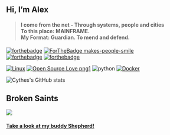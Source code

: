 ## Hi, I’m Alex
> #### I come from the net - Through systems, people and cities <br>To this place: MAINFRAME.  <br>My Format: Guardian. To mend and defend.
[![forthebadge](https://forthebadge.com/images/badges/powered-by-coffee.svg)](https://forthebadge.com)  [![ForTheBadge makes-people-smile](http://ForTheBadge.com/images/badges/makes-people-smile.svg)](http://ForTheBadge.com)  
[![forthebadge](https://forthebadge.com/images/badges/it-works-why.svg)](https://forthebadge.com)  [![forthebadge](https://forthebadge.com/images/badges/not-a-bug-a-feature.svg)](https://forthebadge.com)  

  
 [![Linux](https://svgshare.com/i/Zhy.svg)](https://svgshare.com/i/Zhy.svg)  [![Open Source Love png1](https://badges.frapsoft.com/os/v1/open-source.png?v=103)](https://github.com/ellerbrock/open-source-badges/)  ![python](https://img.shields.io/pypi/pyversions/3?color=red&logo=python&logoColor=red&style=plastic)  [![Docker](https://badgen.net/badge/icon/docker?icon=docker&label)](https://https://docker.com/)  
 
![Cythes's GitHub stats](https://github-readme-stats.vercel.app/api?username=AlexKollar&show_icons=true&theme=dracula) 

## Broken Saints

![](https://pbs.twimg.com/profile_banners/1366769770117406729/1633889532/1500x500)         

#### [Take a look at my buddy Shepherd!](https://github.com/LostShepherdUK)
<!---
CythesOut/CythesOut is a ✨ special ✨ repository because its `README.md` (this file) appears on your GitHub profile.
You can click the Preview link to take a look at your changes.
--->

